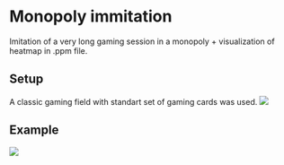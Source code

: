 # Monopoly immitation
Imitation of a very long gaming session in a monopoly + visualization of heatmap in .ppm file.

## Setup
A classic gaming field with standart set of gaming cards was used.
![](../master/field.jpeg)

## Example
![](../master/sample.jpg)